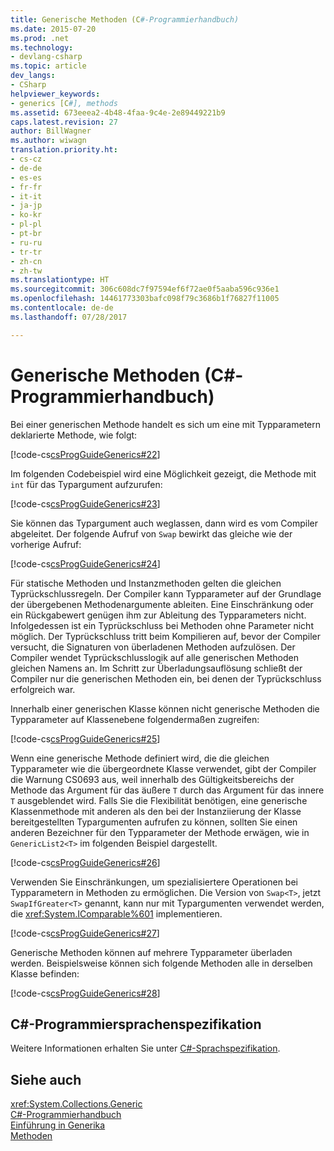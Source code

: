 ```yaml
---
title: Generische Methoden (C#-Programmierhandbuch)
ms.date: 2015-07-20
ms.prod: .net
ms.technology:
- devlang-csharp
ms.topic: article
dev_langs:
- CSharp
helpviewer_keywords:
- generics [C#], methods
ms.assetid: 673eeea2-4b48-4faa-9c4e-2e89449221b9
caps.latest.revision: 27
author: BillWagner
ms.author: wiwagn
translation.priority.ht:
- cs-cz
- de-de
- es-es
- fr-fr
- it-it
- ja-jp
- ko-kr
- pl-pl
- pt-br
- ru-ru
- tr-tr
- zh-cn
- zh-tw
ms.translationtype: HT
ms.sourcegitcommit: 306c608dc7f97594ef6f72ae0f5aaba596c936e1
ms.openlocfilehash: 14461773303bafc098f79c3686b1f76827f11005
ms.contentlocale: de-de
ms.lasthandoff: 07/28/2017

---
```

# <a name="generic-methods-c-programming-guide"></a>Generische Methoden (C#-Programmierhandbuch)
Bei einer generischen Methode handelt es sich um eine mit Typparametern deklarierte Methode, wie folgt:  
  
 [!code-cs[csProgGuideGenerics#22](../../../csharp/programming-guide/generics/codesnippet/CSharp/generic-methods_1.cs)]  
  
 Im folgenden Codebeispiel wird eine Möglichkeit gezeigt, die Methode mit `int` für das Typargument aufzurufen:  
  
 [!code-cs[csProgGuideGenerics#23](../../../csharp/programming-guide/generics/codesnippet/CSharp/generic-methods_2.cs)]  
  
 Sie können das Typargument auch weglassen, dann wird es vom Compiler abgeleitet. Der folgende Aufruf von `Swap` bewirkt das gleiche wie der vorherige Aufruf:  
  
 [!code-cs[csProgGuideGenerics#24](../../../csharp/programming-guide/generics/codesnippet/CSharp/generic-methods_3.cs)]  
  
 Für statische Methoden und Instanzmethoden gelten die gleichen Typrückschlussregeln. Der Compiler kann Typparameter auf der Grundlage der übergebenen Methodenargumente ableiten. Eine Einschränkung oder ein Rückgabewert genügen ihm zur Ableitung des Typparameters nicht. Infolgedessen ist ein Typrückschluss bei Methoden ohne Parameter nicht möglich. Der Typrückschluss tritt beim Kompilieren auf, bevor der Compiler versucht, die Signaturen von überladenen Methoden aufzulösen. Der Compiler wendet Typrückschlusslogik auf alle generischen Methoden gleichen Namens an. Im Schritt zur Überladungsauflösung schließt der Compiler nur die generischen Methoden ein, bei denen der Typrückschluss erfolgreich war.  
  
 Innerhalb einer generischen Klasse können nicht generische Methoden die Typparameter auf Klassenebene folgendermaßen zugreifen:  
  
 [!code-cs[csProgGuideGenerics#25](../../../csharp/programming-guide/generics/codesnippet/CSharp/generic-methods_4.cs)]  
  
 Wenn eine generische Methode definiert wird, die die gleichen Typparameter wie die übergeordnete Klasse verwendet, gibt der Compiler die Warnung CS0693 aus, weil innerhalb des Gültigkeitsbereichs der Methode das Argument für das äußere `T` durch das Argument für das innere `T` ausgeblendet wird. Falls Sie die Flexibilität benötigen, eine generische Klassenmethode mit anderen als den bei der Instanziierung der Klasse bereitgestellten Typargumenten aufrufen zu können, sollten Sie einen anderen Bezeichner für den Typparameter der Methode erwägen, wie in `GenericList2<T>` im folgenden Beispiel dargestellt.  
  
 [!code-cs[csProgGuideGenerics#26](../../../csharp/programming-guide/generics/codesnippet/CSharp/generic-methods_5.cs)]  
  
 Verwenden Sie Einschränkungen, um spezialisiertere Operationen bei Typparametern in Methoden zu ermöglichen. Die Version von `Swap<T>`, jetzt `SwapIfGreater<T>` genannt, kann nur mit Typargumenten verwendet werden, die <xref:System.IComparable%601> implementieren.  
  
 [!code-cs[csProgGuideGenerics#27](../../../csharp/programming-guide/generics/codesnippet/CSharp/generic-methods_6.cs)]  
  
 Generische Methoden können auf mehrere Typparameter überladen werden. Beispielsweise können sich folgende Methoden alle in derselben Klasse befinden:  
  
 [!code-cs[csProgGuideGenerics#28](../../../csharp/programming-guide/generics/codesnippet/CSharp/generic-methods_7.cs)]  
  
## <a name="c-language-specification"></a>C#-Programmiersprachenspezifikation  
 Weitere Informationen erhalten Sie unter [C#-Sprachspezifikation](../../../csharp/language-reference/language-specification/index.md).  
  
## <a name="see-also"></a>Siehe auch  
 <xref:System.Collections.Generic>   
 [C#-Programmierhandbuch](../../../csharp/programming-guide/index.md)   
 [Einführung in Generika](../../../csharp/programming-guide/generics/introduction-to-generics.md)   
 [Methoden](../../../csharp/programming-guide/classes-and-structs/methods.md)

